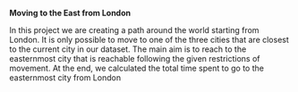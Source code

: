 
**Moving to the East from London**

In this project we are creating a path around the world starting from London. It is only possible to move to one of the three cities that are closest to the current city in our dataset. The main aim is to reach to the easternmost city that is reachable following the given restrictions of movement. At the end, we calculated the total time spent to go to the easternmost city from London
